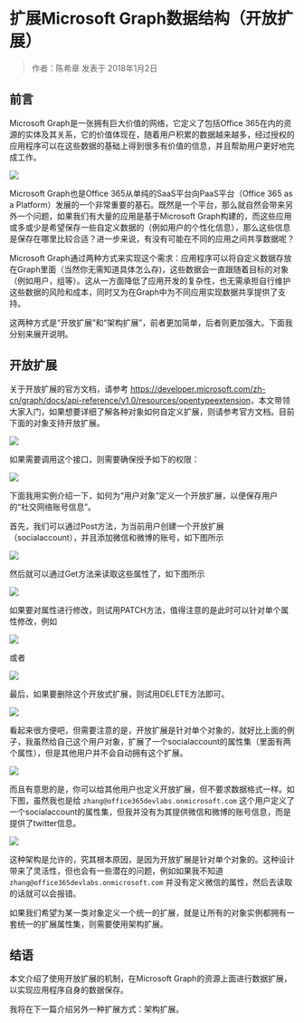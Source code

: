 # 扩展Microsoft Graph数据结构（开放扩展）
> 作者：陈希章 发表于 2018年1月2日

## 前言

Microsoft Graph是一张拥有巨大价值的网络，它定义了包括Office 365在内的资源的实体及其关系，它的价值体现在，随着用户积累的数据越来越多，经过授权的应用程序可以在这些数据的基础上得到很多有价值的信息，并且帮助用户更好地完成工作。

![](images/2018-01-02-14-08-47.png)

Microsoft Graph也是Office 365从单纯的SaaS平台向PaaS平台（Office 365 as a Platform）发展的一个非常重要的基石。既然是一个平台，那么就自然会带来另外一个问题，如果我们有大量的应用是基于Microsoft Graph构建的，而这些应用或多或少是希望保存一些自定义数据的（例如用户的个性化信息），那么这些信息是保存在哪里比较合适？进一步来说，有没有可能在不同的应用之间共享数据呢？

Microsoft Graph通过两种方式来实现这个需求：应用程序可以将自定义数据存放在Graph里面（当然你无需知道具体怎么存)，这些数据会一直跟随着目标的对象（例如用户，组等）。这从一方面降低了应用开发的复杂性，也无需承担自行维护这些数据的风险和成本，同时又为在Graph中为不同应用实现数据共享提供了支持。

这两种方式是“开放扩展”和“架构扩展”，前者更加简单，后者则更加强大。下面我分别来展开说明。

## 开放扩展

关于开放扩展的官方文档，请参考 <https://developer.microsoft.com/zh-cn/graph/docs/api-reference/v1.0/resources/opentypeextension>，本文带领大家入门，如果想要详细了解各种对象如何自定义扩展，则请参考官方文档。目前下面的对象支持开放扩展。

![](images/2018-01-02-14-18-46.png)

如果需要调用这个接口，则需要确保授予如下的权限：

![](images/2018-01-02-14-19-50.png)

下面我用实例介绍一下，如何为“用户对象”定义一个开放扩展，以便保存用户的“社交网络账号信息”。

首先，我们可以通过Post方法，为当前用户创建一个开放扩展（socialaccount），并且添加微信和微博的账号，如下图所示

![](images/2018-01-02-14-23-25.png)

然后就可以通过Get方法来读取这些属性了，如下图所示

![](images/2018-01-02-14-25-34.png)

如果要对属性进行修改，则试用PATCH方法，值得注意的是此时可以针对单个属性修改，例如

![](images/2018-01-02-14-26-46.png)

或者

![](images/2018-01-02-14-27-25.png)

最后，如果要删除这个开放式扩展，则试用DELETE方法即可。

![](images/2018-01-02-14-28-25.png)

看起来很方便吧，但需要注意的是，开放扩展是针对单个对象的，就好比上面的例子，我虽然给自己这个用户对象，扩展了一个socialaccount的属性集（里面有两个属性），但是其他用户并不会自动拥有这个扩展。

![](images/2018-01-02-14-33-57.png)

而且有意思的是，你可以给其他用户也定义开放扩展，但不要求数据格式一样。如下图，虽然我也是给 `zhang@office365devlabs.onmicrosoft.com` 这个用户定义了一个socialaccount的属性集，但我并没有为其提供微信和微博的账号信息，而是提供了twitter信息。

![](images/2018-01-02-14-34-46.png)

这种架构是允许的，究其根本原因，是因为开放扩展是针对单个对象的。这种设计带来了灵活性，但也会有一些潜在的问题，例如如果我不知道 `zhang@office365devlabs.onmicrosoft.com` 并没有定义微信的属性，然后去读取的话就可以会报错。

如果我们希望为某一类对象定义一个统一的扩展，就是让所有的对象实例都拥有一套统一的扩展属性集，则需要使用架构扩展。

## 结语

本文介绍了使用开放扩展的机制，在Microsoft Graph的资源上面进行数据扩展，以实现应用程序自身的数据保存。

我将在下一篇介绍另外一种扩展方式：架构扩展。